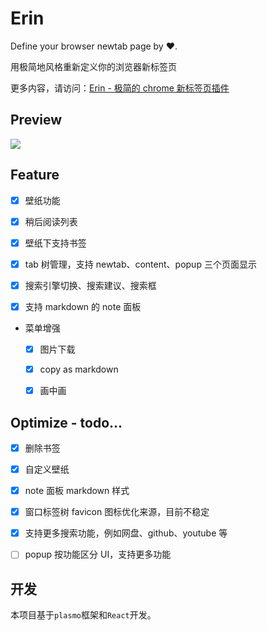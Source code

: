 # Erin

Define your browser newtab page by ❤️.

用极简地风格重新定义你的浏览器新标签页

更多内容，请访问：[Erin - 极简的 chrome 新标签页插件](https://erin-homepage.vercel.app/)



## Preview

![](https://i.imgur.com/MF3jWNF.jpeg)

## Feature

- [x] 壁纸功能

- [x] 稍后阅读列表

- [x] 壁纸下支持书签

- [x] tab 树管理，支持 newtab、content、popup 三个页面显示

- [x] 搜索引擎切换、搜索建议、搜索框

- [x] 支持 markdown 的 note 面板

- 菜单增强
  - [x] 图片下载
  - [x] copy as markdown
  - [x] 画中画

  



## Optimize - todo...

- [x] 删除书签
- [x]  自定义壁纸
- [x] note 面板 markdown 样式
- [x] 窗口标签树 favicon 图标优化来源，目前不稳定
- [x] 支持更多搜索功能，例如网盘、github、youtube 等
- [ ] popup 按功能区分 UI，支持更多功能


## 开发

本项目基于`plasmo`框架和`React`开发。
